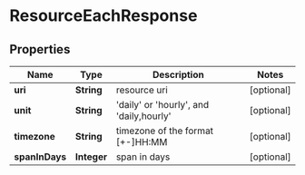 
# ResourceEachResponse

## Properties
Name | Type | Description | Notes
------------ | ------------- | ------------- | -------------
**uri** | **String** | resource uri |  [optional]
**unit** | **String** | &#39;daily&#39; or &#39;hourly&#39;, and &#39;daily,hourly&#39; |  [optional]
**timezone** | **String** | timezone of the format [+-]HH:MM |  [optional]
**spanInDays** | **Integer** | span in days |  [optional]




